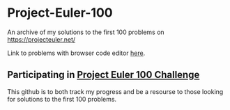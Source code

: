 # Project-Euler-100
An archive of my solutions to the first 100 problems on https://projecteuler.net/

Link to problems with browser code editor [here](https://www.freecodecamp.org/learn/coding-interview-prep/project-euler/).

## Participating in [Project Euler 100 Challenge](https://www.freecodecamp.org/news/projecteuler100-coding-challenge-competitive-programming/)

This github is to both track my progress and be a resourse to those looking for solutions to the first 100 problems.
